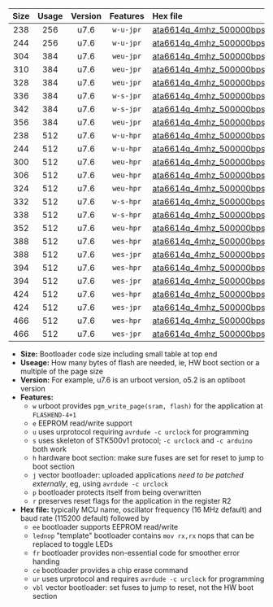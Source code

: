 |Size|Usage|Version|Features|Hex file|
|:-:|:-:|:-:|:-:|:--|
|238|256|u7.6|`w-u-jpr`|[ata6614q_4mhz_500000bps_ur_vbl.hex](https://raw.githubusercontent.com/stefanrueger/urboot/main/ata6614q_4mhz_500000bps_ur_vbl.hex)|
|244|256|u7.6|`w-u-jpr`|[ata6614q_4mhz_500000bps_lednop_ur_vbl.hex](https://raw.githubusercontent.com/stefanrueger/urboot/main/ata6614q_4mhz_500000bps_lednop_ur_vbl.hex)|
|304|384|u7.6|`weu-jpr`|[ata6614q_4mhz_500000bps_ee_ur_vbl.hex](https://raw.githubusercontent.com/stefanrueger/urboot/main/ata6614q_4mhz_500000bps_ee_ur_vbl.hex)|
|310|384|u7.6|`weu-jpr`|[ata6614q_4mhz_500000bps_ee_lednop_ur_vbl.hex](https://raw.githubusercontent.com/stefanrueger/urboot/main/ata6614q_4mhz_500000bps_ee_lednop_ur_vbl.hex)|
|328|384|u7.6|`weu-jpr`|[ata6614q_4mhz_500000bps_ee_lednop_fr_ur_vbl.hex](https://raw.githubusercontent.com/stefanrueger/urboot/main/ata6614q_4mhz_500000bps_ee_lednop_fr_ur_vbl.hex)|
|336|384|u7.6|`w-s-jpr`|[ata6614q_4mhz_500000bps_vbl.hex](https://raw.githubusercontent.com/stefanrueger/urboot/main/ata6614q_4mhz_500000bps_vbl.hex)|
|342|384|u7.6|`w-s-jpr`|[ata6614q_4mhz_500000bps_lednop_vbl.hex](https://raw.githubusercontent.com/stefanrueger/urboot/main/ata6614q_4mhz_500000bps_lednop_vbl.hex)|
|356|384|u7.6|`weu-jpr`|[ata6614q_4mhz_500000bps_ee_lednop_fr_ce_ur_vbl.hex](https://raw.githubusercontent.com/stefanrueger/urboot/main/ata6614q_4mhz_500000bps_ee_lednop_fr_ce_ur_vbl.hex)|
|238|512|u7.6|`w-u-hpr`|[ata6614q_4mhz_500000bps_ur.hex](https://raw.githubusercontent.com/stefanrueger/urboot/main/ata6614q_4mhz_500000bps_ur.hex)|
|244|512|u7.6|`w-u-hpr`|[ata6614q_4mhz_500000bps_lednop_ur.hex](https://raw.githubusercontent.com/stefanrueger/urboot/main/ata6614q_4mhz_500000bps_lednop_ur.hex)|
|300|512|u7.6|`weu-hpr`|[ata6614q_4mhz_500000bps_ee_ur.hex](https://raw.githubusercontent.com/stefanrueger/urboot/main/ata6614q_4mhz_500000bps_ee_ur.hex)|
|306|512|u7.6|`weu-hpr`|[ata6614q_4mhz_500000bps_ee_lednop_ur.hex](https://raw.githubusercontent.com/stefanrueger/urboot/main/ata6614q_4mhz_500000bps_ee_lednop_ur.hex)|
|324|512|u7.6|`weu-hpr`|[ata6614q_4mhz_500000bps_ee_lednop_fr_ur.hex](https://raw.githubusercontent.com/stefanrueger/urboot/main/ata6614q_4mhz_500000bps_ee_lednop_fr_ur.hex)|
|332|512|u7.6|`w-s-hpr`|[ata6614q_4mhz_500000bps.hex](https://raw.githubusercontent.com/stefanrueger/urboot/main/ata6614q_4mhz_500000bps.hex)|
|338|512|u7.6|`w-s-hpr`|[ata6614q_4mhz_500000bps_lednop.hex](https://raw.githubusercontent.com/stefanrueger/urboot/main/ata6614q_4mhz_500000bps_lednop.hex)|
|352|512|u7.6|`weu-hpr`|[ata6614q_4mhz_500000bps_ee_lednop_fr_ce_ur.hex](https://raw.githubusercontent.com/stefanrueger/urboot/main/ata6614q_4mhz_500000bps_ee_lednop_fr_ce_ur.hex)|
|388|512|u7.6|`wes-hpr`|[ata6614q_4mhz_500000bps_ee.hex](https://raw.githubusercontent.com/stefanrueger/urboot/main/ata6614q_4mhz_500000bps_ee.hex)|
|388|512|u7.6|`wes-jpr`|[ata6614q_4mhz_500000bps_ee_vbl.hex](https://raw.githubusercontent.com/stefanrueger/urboot/main/ata6614q_4mhz_500000bps_ee_vbl.hex)|
|394|512|u7.6|`wes-hpr`|[ata6614q_4mhz_500000bps_ee_lednop.hex](https://raw.githubusercontent.com/stefanrueger/urboot/main/ata6614q_4mhz_500000bps_ee_lednop.hex)|
|394|512|u7.6|`wes-jpr`|[ata6614q_4mhz_500000bps_ee_lednop_vbl.hex](https://raw.githubusercontent.com/stefanrueger/urboot/main/ata6614q_4mhz_500000bps_ee_lednop_vbl.hex)|
|424|512|u7.6|`wes-hpr`|[ata6614q_4mhz_500000bps_ee_lednop_fr.hex](https://raw.githubusercontent.com/stefanrueger/urboot/main/ata6614q_4mhz_500000bps_ee_lednop_fr.hex)|
|424|512|u7.6|`wes-jpr`|[ata6614q_4mhz_500000bps_ee_lednop_fr_vbl.hex](https://raw.githubusercontent.com/stefanrueger/urboot/main/ata6614q_4mhz_500000bps_ee_lednop_fr_vbl.hex)|
|466|512|u7.6|`wes-hpr`|[ata6614q_4mhz_500000bps_ee_lednop_fr_ce.hex](https://raw.githubusercontent.com/stefanrueger/urboot/main/ata6614q_4mhz_500000bps_ee_lednop_fr_ce.hex)|
|466|512|u7.6|`wes-jpr`|[ata6614q_4mhz_500000bps_ee_lednop_fr_ce_vbl.hex](https://raw.githubusercontent.com/stefanrueger/urboot/main/ata6614q_4mhz_500000bps_ee_lednop_fr_ce_vbl.hex)|

- **Size:** Bootloader code size including small table at top end
- **Useage:** How many bytes of flash are needed, ie, HW boot section or a multiple of the page size
- **Version:** For example, u7.6 is an urboot version, o5.2 is an optiboot version
- **Features:**
  + `w` urboot provides `pgm_write_page(sram, flash)` for the application at `FLASHEND-4+1`
  + `e` EEPROM read/write support
  + `u` uses urprotocol requiring `avrdude -c urclock` for programming
  + `s` uses skeleton of STK500v1 protocol; `-c urclock` and `-c arduino` both work
  + `h` hardware boot section: make sure fuses are set for reset to jump to boot section
  + `j` vector bootloader: uploaded applications *need to be patched externally*, eg, using `avrdude -c urclock`
  + `p` bootloader protects itself from being overwritten
  + `r` preserves reset flags for the application in the register R2
- **Hex file:** typically MCU name, oscillator frequency (16 MHz default) and baud rate (115200 default) followed by
  + `ee` bootloader supports EEPROM read/write
  + `lednop` "template" bootloader contains `mov rx,rx` nops that can be replaced to toggle LEDs
  + `fr` bootloader provides non-essential code for smoother error handing
  + `ce` bootloader provides a chip erase command
  + `ur` uses urprotocol and requires `avrdude -c urclock` for programming
  + `vbl` vector bootloader: set fuses to jump to reset, not the HW boot section
